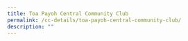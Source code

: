 ```yaml
---
title: Toa Payoh Central Community Club
permalink: /cc-details/toa-payoh-central-community-club/
description: ""
---
```


